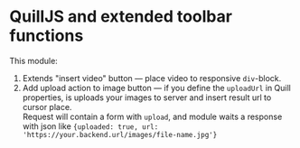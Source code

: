 QuillJS and extended toolbar functions
======================================

This module:

1. Extends "insert video" button — place video to responsive `div`-block.
1. Add upload action to image button — if you define the `uploadUrl` in Quill properties, is uploads your images to server and insert result url to cursor place.     
    Request will contain a form with `upload`, and module waits a response with json like `{uploaded: true, url: 'https://your.backend.url/images/file-name.jpg'}`
